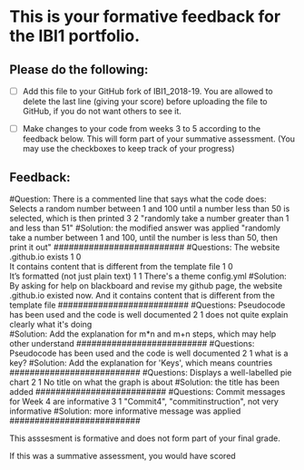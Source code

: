 # This is your formative feedback for the IBI1 portfolio.


## Please do the following:

- [ ] Add this file to your GitHub fork of IBI1_2018-19. You are allowed to delete the last line (giving your score) before uploading the file to GitHub, if you do not want others to see it. 
- [ ] Make changes to your code from weeks 3 to 5 according to the feedback below. This will form part of your summative assessment. (You may use the checkboxes to keep track of your progress) 


## Feedback:
#Question:
There is a commented line that says what the code does: Selects a random number between 1 and 100 until a number less than 50 is selected, which is then printed	3	2	"randomly take a number greater than 1 and less than 51"
#Solution:
the modified answer was applied "randomly take a number between 1 and 100, until the number is less than 50, then print it out"
##########################
#Questions:
The website <username>.github.io exists	1	0	
It contains content that is different from the template file	1	0	
It’s formatted (not just plain text)	1	1	There's a theme config.yml
#Solution:
By asking for help on blackboard and revise my github page, the website <username>.github.io existed now. And it contains content that is different from the template file
##########################
#Questions:
Pseudocode has been used and the code is well documented	2	1	does not quite explain clearly what it's doing	
#Solution:
Add the explanation for  m*n and m+n steps, which may help other understand
##########################
#Questions:
Pseudocode has been used and the code is well documented	2	1	what is a key? 
#Solution:
Add the explanation for 'Keys', which means countries
##########################
#Questions:
Displays a well-labelled pie chart	2	1	No title on what the graph is about 
#Solution:
the title has been added
##########################
#Questions:
Commit messages for Week 4 are informative	3	1	"Commit4", "commitinstruction", not very informative
#Solution:
more informative message was applied
##########################











This asssesment is formative and does not form part of your final grade. 

If this was a summative assessment, you would have scored 









